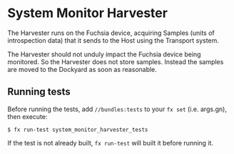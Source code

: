 # System Monitor Harvester

The Harvester runs on the Fuchsia device, acquiring Samples (units of
introspection data) that it sends to the Host using the Transport system.

The Harvester should not unduly impact the Fuchsia device being monitored.
So the Harvester does not store samples. Instead the samples are moved to
the Dockyard as soon as reasonable.

## Running tests

Before running the tests, add `//bundles:tests` to your `fx set` (i.e. args.gn),
then execute:
```
$ fx run-test system_monitor_harvester_tests
```
If the test is not already built, `fx run-test` will built it before running it.

